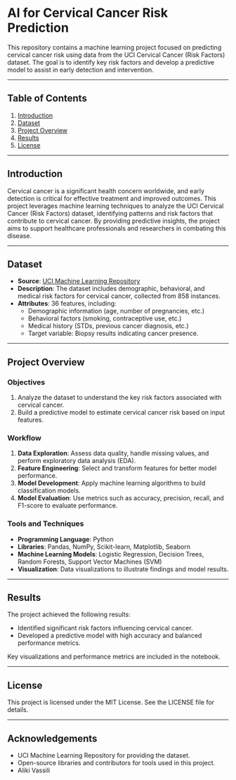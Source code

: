 # AI for Cervical Cancer Risk Prediction

This repository contains a machine learning project focused on predicting cervical cancer risk using data from the UCI Cervical Cancer (Risk Factors) dataset. The goal is to identify key risk factors and develop a predictive model to assist in early detection and intervention.

---

## Table of Contents
1. [Introduction](#introduction)
2. [Dataset](#dataset)
3. [Project Overview](#project-overview)
4. [Results](#results)
5. [License](#license)

---

## Introduction

Cervical cancer is a significant health concern worldwide, and early detection is critical for effective treatment and improved outcomes. This project leverages machine learning techniques to analyze the UCI Cervical Cancer (Risk Factors) dataset, identifying patterns and risk factors that contribute to cervical cancer. By providing predictive insights, the project aims to support healthcare professionals and researchers in combating this disease.

---

## Dataset

- **Source**: [UCI Machine Learning Repository](https://archive.ics.uci.edu/ml/datasets/Cervical+cancer+%28Risk+Factors%29)
- **Description**: The dataset includes demographic, behavioral, and medical risk factors for cervical cancer, collected from 858 instances.
- **Attributes**: 36 features, including:
  - Demographic information (age, number of pregnancies, etc.)
  - Behavioral factors (smoking, contraceptive use, etc.)
  - Medical history (STDs, previous cancer diagnosis, etc.)
  - Target variable: Biopsy results indicating cancer presence.

---

## Project Overview

### Objectives
1. Analyze the dataset to understand the key risk factors associated with cervical cancer.
2. Build a predictive model to estimate cervical cancer risk based on input features.

### Workflow
1. **Data Exploration**: Assess data quality, handle missing values, and perform exploratory data analysis (EDA).
2. **Feature Engineering**: Select and transform features for better model performance.
3. **Model Development**: Apply machine learning algorithms to build classification models.
4. **Model Evaluation**: Use metrics such as accuracy, precision, recall, and F1-score to evaluate performance.

### Tools and Techniques
- **Programming Language**: Python
- **Libraries**: Pandas, NumPy, Scikit-learn, Matplotlib, Seaborn
- **Machine Learning Models**: Logistic Regression, Decision Trees, Random Forests, Support Vector Machines (SVM)
- **Visualization**: Data visualizations to illustrate findings and model results.

---

## Results

The project achieved the following results:
- Identified significant risk factors influencing cervical cancer.
- Developed a predictive model with high accuracy and balanced performance metrics.

Key visualizations and performance metrics are included in the notebook.

---

## License

This project is licensed under the MIT License. See the LICENSE file for details.

---

## Acknowledgements

- UCI Machine Learning Repository for providing the dataset.
- Open-source libraries and contributors for tools used in this project.
- Aliki Vassili



